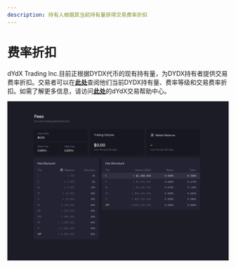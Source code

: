 ```yaml
---
description: 持有人根据其当前持有量获得交易费率折扣
---
```


# 费率折扣

dYdX Trading Inc.目前正根据DYDX代币的现有持有量，为DYDX持有者提供交易费率折扣。交易者可以在[**此处**](https://trade.dydx.exchange/portfolio/fees)查阅他们当前DYDX持有量、费率等级和交易费率折扣。如需了解更多信息，请访问[**此处**](https://help.dydx.exchange/en/articles/4798040-perpetual-trade-fees)的dYdX交易帮助中心。

![You may pay lower fees for holding DYDX tokens](<../.gitbook/assets/image (89).png>)
